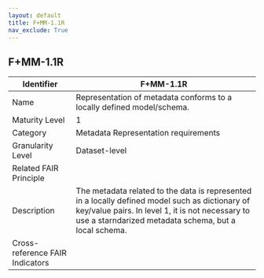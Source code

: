 ```yaml
---
layout: default
title: F+MM-1.1R
nav_exclude: True
---
```


## F+MM-1.1R

| Identifier | F+MM-1.1R |
| ---------- | ----------|
| Name | Representation of metadata conforms to a locally defined model/schema. |
| Maturity Level | 1 |
| Category | Metadata Representation requirements |
| Granularity Level | Dataset-level |
| Related FAIR Principle | |
| Description | The metadata related to the data is represented in a locally defined model such as dictionary of key/value pairs. In level 1, it is not necessary to use a starndarized metadata schema, but a local schema. |
| Cross-reference FAIR Indicators | |
